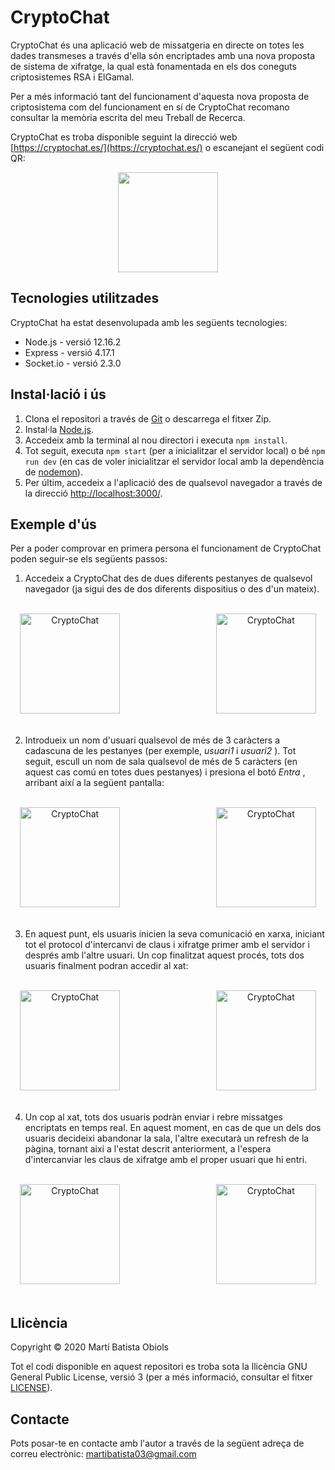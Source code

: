 
# CryptoChat
CryptoChat és una aplicació web de missatgeria en directe on totes les dades transmeses a través d'ella són encriptades amb una nova proposta de sistema de xifratge, la qual està fonamentada en els dos coneguts criptosistemes RSA i ElGamal. 

Per a més informació tant del funcionament d'aquesta nova proposta de criptosistema com del funcionament en sí de CryptoChat recomano consultar la memòria escrita del meu Treball de Recerca.

CryptoChat es troba disponible seguint la direcció web [https://cryptochat.es/](https://cryptochat.es/) o escanejant el següent codi QR:

<div align="center">
  <img width="160" src="https://i.imgur.com/EWWmCzW.png"/>
</div>

## Tecnologies utilitzades
CryptoChat ha estat desenvolupada amb les següents tecnologies:

* Node.js - versió 12.16.2
* Express - versió 4.17.1
* Socket.io - versió 2.3.0

## Instal·lació i ús
1. Clona el repositori a través de [Git](https://git-scm.com/) o descarrega el fitxer Zip.
2. Instal·la [Node.js](https://nodejs.org/en/).
3. Accedeix amb la terminal al nou directori i executa ```npm install```.
4. Tot seguit, executa ```npm start``` (per a inicialitzar el servidor local) o bé ```npm run dev``` (en cas de voler inicialitzar el servidor local amb la dependència de [nodemon](https://www.npmjs.com/package/nodemon)).
5. Per últim, accedeix a l'aplicació des de qualsevol navegador a través de la direcció [http://localhost:3000/](http://localhost:3000/).

## Exemple d'ús
Per a poder comprovar en primera persona el funcionament de CryptoChat poden seguir-se els següents passos:

1. Accedeix a CryptoChat des de dues diferents pestanyes de qualsevol navegador (ja sigui des de dos diferents dispositius o des d'un mateix).

<br />

<div align="center">
  <span> <img width="160" src="https://i.imgur.com/QvBLt5E.png" alt="CryptoChat"/> </span>
  <span> &nbsp &nbsp &nbsp &nbsp &nbsp &nbsp &nbsp &nbsp &nbsp &nbsp &nbsp &nbsp &nbsp &nbsp &nbsp &nbsp &nbsp &nbsp &nbsp </span>
  <span> <img width="160" src="https://i.imgur.com/QvBLt5E.png" alt="CryptoChat"/> </span>
</div>

<br />

2. Introdueix un nom d'usuari qualsevol de més de 3 caràcters a cadascuna de les pestanyes (per exemple, <i> usuari1 </i> i <i> usuari2 </i>). Tot seguit, escull un nom de sala qualsevol de més de 5 caràcters (en aquest cas comú en totes dues pestanyes) i presiona el botó <i> Entra </i>, arribant així a la següent pantalla:

<br />

<div align="center">
  <span> <img width="160" src="https://i.imgur.com/jnvJBLH.png" alt="CryptoChat"/> </span>
  <span> &nbsp &nbsp &nbsp &nbsp &nbsp &nbsp &nbsp &nbsp &nbsp &nbsp &nbsp &nbsp &nbsp &nbsp &nbsp &nbsp &nbsp &nbsp &nbsp </span>
  <span> <img width="160" src="https://i.imgur.com/jnvJBLH.png" alt="CryptoChat"/> </span>
</div>

<br />

3. En aquest punt, els usuaris inicien la seva comunicació en xarxa, iniciant tot el protocol d'intercanvi de claus i xifratge primer amb el servidor i després amb l'altre usuari. Un cop finalitzat aquest procés, tots dos usuaris finalment podran accedir al xat:

<br />

<div align="center">
  <span> <img width="160" src="https://i.imgur.com/evchnCV.png" alt="CryptoChat"/> </span>
  <span> &nbsp &nbsp &nbsp &nbsp &nbsp &nbsp &nbsp &nbsp &nbsp &nbsp &nbsp &nbsp &nbsp &nbsp &nbsp &nbsp &nbsp &nbsp &nbsp </span>
  <span> <img width="160" src="https://i.imgur.com/evchnCV.png" alt="CryptoChat"/> </span>
</div>

<br />

4. Un cop al xat, tots dos usuaris podràn enviar i rebre missatges encriptats en temps real. En aquest moment, en cas de que un dels dos usuaris decideixi abandonar la sala, l'altre executarà un refresh de la pàgina, tornant així a l'estat descrit anteriorment, a l'espera d'intercanviar les claus de xifratge amb el proper usuari que hi entri.

<br />

<div align="center">
  <span> <img width="160" src="https://i.imgur.com/QvBLt5E.png" alt="CryptoChat"/> </span>
  <span> &nbsp &nbsp &nbsp &nbsp &nbsp &nbsp &nbsp &nbsp &nbsp &nbsp &nbsp &nbsp &nbsp &nbsp &nbsp &nbsp &nbsp &nbsp &nbsp </span>
  <span> <img width="160" src="https://i.imgur.com/jnvJBLH.png" alt="CryptoChat"/> </span>
</div>

<br />

## Llicència
Copyright © 2020 Martí Batista Obiols

Tot el codi disponible en aquest repositori es troba sota la llicència GNU General Public License, versió 3 (per a més informació, consultar el fitxer [LICENSE](https://github.com/martibatista03/CryptoChat/blob/master/LICENSE)).

## Contacte
Pots posar-te en contacte amb l'autor a través de la següent adreça de correu electrònic: [martibatista03@gmail.com](mailto:martibatista03@gmail.com)
